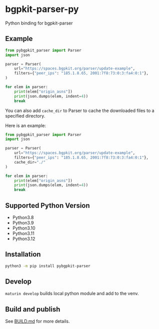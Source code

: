 # bgpkit-parser-py

Python binding for bgpkit-parser

## Example

```python
from pybgpkit_parser import Parser
import json

parser = Parser(
    url="https://spaces.bgpkit.org/parser/update-example",
    filters={"peer_ips": "185.1.8.65, 2001:7f8:73:0:3:fa4:0:1"},
)

for elem in parser:
    print(elem["origin_asns"])
    print(json.dumps(elem, indent=4))
    break
```

You can also add `cache_dir` to Parser to cache the downloaded files to a specified directory.

Here is an example:
```python
from pybgpkit_parser import Parser
import json

parser = Parser(
    url="https://spaces.bgpkit.org/parser/update-example",
    filters={"peer_ips": "185.1.8.65, 2001:7f8:73:0:3:fa4:0:1"},
    cache_dir="./"
)

for elem in parser:
    print(elem["origin_asns"])
    print(json.dumps(elem, indent=4))
    break
```

## Supported Python Version

- Python3.8
- Python3.9
- Python3.10
- Python3.11
- Python3.12

## Installation

```bash
python3 -m pip install pybgpkit-parser
```

## Develop

`maturin develop` builds local python module and add to the venv.

## Build and publish

See [BUILD.md](./BUILD.md) for more details.